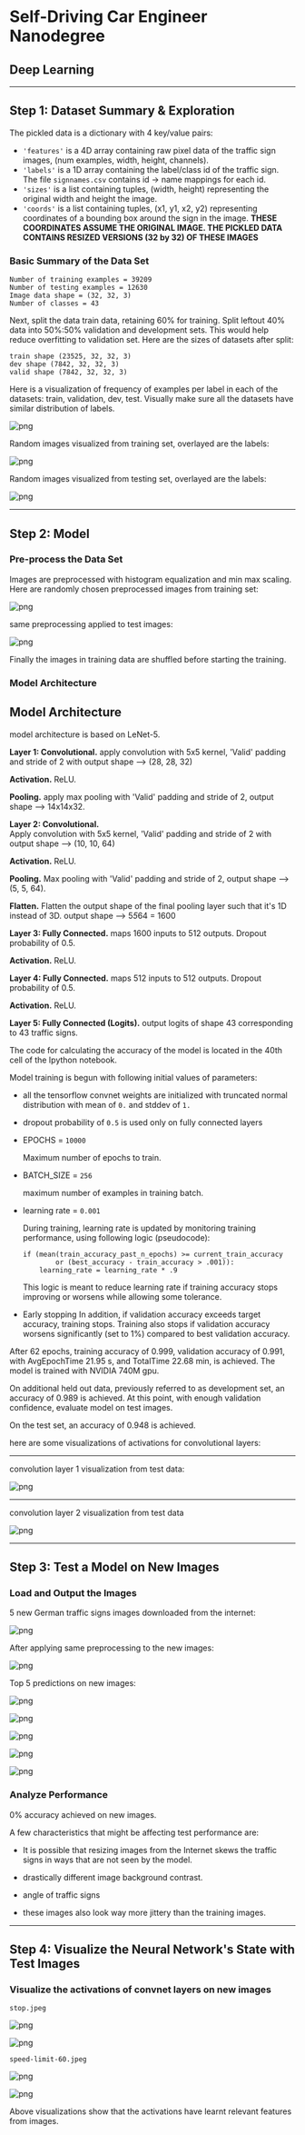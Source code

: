 
# Self-Driving Car Engineer Nanodegree

## Deep Learning




---

## Step 1: Dataset Summary & Exploration

The pickled data is a dictionary with 4 key/value pairs:

- `'features'` is a 4D array containing raw pixel data of the traffic sign images, (num examples, width, height, channels).
- `'labels'` is a 1D array containing the label/class id of the traffic sign. The file `signnames.csv` contains id -> name mappings for each id.
- `'sizes'` is a list containing tuples, (width, height) representing the original width and height the image.
- `'coords'` is a list containing tuples, (x1, y1, x2, y2) representing coordinates of a bounding box around the sign in the image. **THESE COORDINATES ASSUME THE ORIGINAL IMAGE. THE PICKLED DATA CONTAINS RESIZED VERSIONS (32 by 32) OF THESE IMAGES**



### Basic Summary of the Data Set



    Number of training examples = 39209
    Number of testing examples = 12630
    Image data shape = (32, 32, 3)
    Number of classes = 43


Next, split the data train data, retaining 60% for training. Split leftout 40%
data into 50%:50%  validation and development sets. This would help reduce
overfitting to validation set. Here are the sizes of datasets after split:


    train shape (23525, 32, 32, 3)
    dev shape (7842, 32, 32, 3)
    valid shape (7842, 32, 32, 3)


Here is a visualization of frequency of examples per label in each of the
datasets: train, validation, dev, test. Visually make sure all the datasets have similar distribution of labels.


![png](output_10_1.png)



Random images visualized from training set, overlayed are the
labels:


![png](output_15_1.png)


Random images visualized from testing set, overlayed are the
labels:

![png](output_16_1.png)


----

## Step 2: Model



### Pre-process the Data Set

Images are preprocessed with histogram equalization and
min max scaling. Here are randomly chosen preprocessed images
from training set:



![png](output_22_1.png)


same preprocessing applied to test images:


![png](output_23_1.png)


Finally the images in training data are shuffled before
starting the training.

### Model Architecture


## Model Architecture

model architecture is based on LeNet-5.

**Layer 1: Convolutional.**
apply convolution with 5x5 kernel, 'Valid' padding  and stride of 2 with output shape --> (28, 28, 32)

**Activation.**
ReLU.

**Pooling.** apply max pooling with 'Valid' padding and stride of 2,
output shape --> 14x14x32.

**Layer 2: Convolutional.**   
Apply convolution with 5x5 kernel, 'Valid' padding and stride of 2 with output shape --> (10, 10, 64)

**Activation.** ReLU.

**Pooling.** Max pooling with 'Valid' padding and stride of 2,
output shape --> (5, 5, 64).

**Flatten.** Flatten the output shape of the final pooling layer such that it's 1D instead of 3D.
output shape --> 5*5*64 = 1600

**Layer 3: Fully Connected.**  maps 1600 inputs to 512 outputs. Dropout probability of 0.5.

**Activation.** ReLU.

**Layer 4: Fully Connected.** maps 512 inputs to 512 outputs. Dropout probability of 0.5.

**Activation.** ReLU.

**Layer 5: Fully Connected (Logits).** output logits of shape 43 corresponding to 43
traffic signs.

The code for calculating the accuracy of the model is located in the 40th cell of the Ipython notebook.


Model training is begun with following initial values of parameters:
- all the tensorflow convnet weights are initialized with truncated normal
distribution with mean of ``0.`` and stddev of ``1.``

- dropout probability of ``0.5`` is used only on fully connected layers

- EPOCHS = ``10000``

    Maximum number of epochs to train.

- BATCH_SIZE = ``256``

  maximum number of examples in training batch.

- learning rate = ``0.001``

  During training, learning rate is updated by monitoring training performance,
  using following logic (pseudocode):

      if (mean(train_accuracy_past_n_epochs) >= current_train_accuracy  
              or (best_accuracy - train_accuracy > .001)):
          learning_rate = learning_rate * .9

  This logic is meant to reduce learning rate if training accuracy
  stops improving or worsens while allowing some tolerance.


- Early stopping
  In addition, if validation accuracy exceeds target accuracy, training stops.
  Training also stops if validation accuracy worsens significantly (set to 1%)
  compared to best validation accuracy.






After 62 epochs, training accuracy of 0.999, validation accuracy of 0.991, with AvgEpochTime 21.95 s, and  TotalTime 22.68 min, is achieved. The model is trained with NVIDIA 740M gpu.


On additional held out data, previously referred to as development set, an accuracy of 0.989 is achieved.
At this point, with enough validation confidence, evaluate model on test images.

On the test set, an accuracy of  0.948 is achieved.


here are some visualizations of activations for convolutional layers:

---

convolution layer 1 visualization from test data:



![png](output_35_1.png)

---

convolution layer 2 visualization from test data



![png](output_36_1.png)


---

## Step 3: Test a Model on New Images

### Load and Output the Images

5 new German traffic signs images downloaded from the internet:

![png](output_41_0.png)

After applying same preprocessing to the new images:


![png](output_44_0.png)


Top 5 predictions on new images:

![png](output_46_0.png)



![png](output_46_1.png)



![png](output_46_2.png)



![png](output_46_3.png)



![png](output_46_4.png)


### Analyze Performance

0% accuracy achieved on new images.

A few characteristics that might be affecting test performance are:

- It is possible that resizing images from the Internet
skews the traffic signs in ways that are not seen by the
model.

- drastically different image background contrast.

- angle of traffic signs

- these images also look way more jittery than the training
images.

---

## Step 4: Visualize the Neural Network's State with Test Images



### Visualize the activations of convnet layers on new images


    stop.jpeg



![png](output_53_1.png)



![png](output_53_2.png)




    speed-limit-60.jpeg



![png](output_54_1.png)



![png](output_54_2.png)


Above visualizations show that the activations have learnt relevant features from images.
